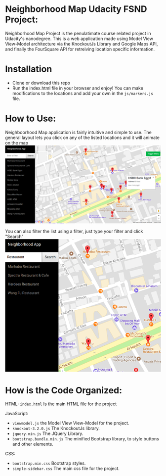 # Neighborhood Map Udacity FSND Project:

Neighborhood Map Project is the penulatimate course related project in Udacity's nanodegree. This is a web application made using Model View View-Model architecture via the KnockoutJs Library and Google Maps API, and finally the FourSquare API for retreiving location specific information.

# Installation
- Clone or download this repo
- Run the index.html file in your browser and enjoy!
You can make modifications to the locations and add your own in the `js/markers.js` file.


# How to Use:

Neighboorhood Map application is fairly intuitive and simple to use. The general layout lets you click on any of the listed locations and it will animate on the map
![alt text](https://github.com/AhmedElkashef02/Neighborhood-App/blob/master/assets/general_layout.png)


You can also filter the list using a filter, just type your filter and click "Search"
![alt text](https://github.com/AhmedElkashef02/Neighborhood-App/blob/master/assets/filter.png)


# How is the Code Organized:

HTML: `index.html` Is the main HTML file for the project

JavaScript: 
- `viewmodel.js` the Model View View-Model for the project.
- `knockout-3.2.0.js` The KnockoutJs library.
- `jquery.min.js` The JQuery Library.
- `bootstrap.bundle.min.js` The minified Bootstrap library, to style buttons and other elements.

CSS:
- `bootstrap.min.css` Bootstrap styles.
- `simple-sidebar.css` The main css file for the project.

